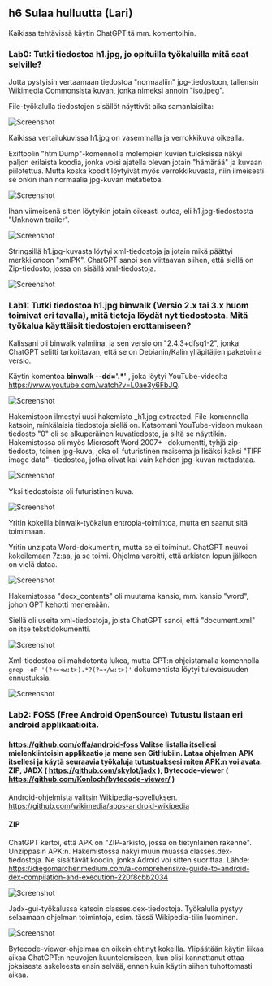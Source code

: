## h6 Sulaa hulluutta (Lari) 

Kaikissa tehtävissä käytin ChatGPT:tä mm. komentoihin.

### Lab0: Tutki tiedostoa h1.jpg, jo opituilla työkaluilla mitä saat selville?

Jotta pystyisin vertaamaan tiedostoa "normaaliin" jpg-tiedostoon, tallensin Wikimedia Commonsista kuvan, jonka nimeksi annoin "iso.jpeg".

File-työkalulla tiedostojen sisällöt näyttivät aika samanlaisilta:

![Screenshot](h6_files.png)

Kaikissa vertailukuvissa h1.jpg on vasemmalla ja verrokkikuva oikealla.

Exiftoolin "htmlDump"-komennolla molempien kuvien tuloksissa näkyi paljon erilaista koodia, jonka voisi ajatella olevan jotain "hämärää" ja kuvaan piilotettua. Mutta koska koodit löytyivät myös verrokkikuvasta, niin ilmeisesti se onkin ihan normaalia jpg-kuvan metatietoa.

![Screenshot](h6_htmldump.png)

Ihan viimeisenä sitten löytyikin jotain oikeasti outoa, eli h1.jpg-tiedostosta "Unknown trailer".

![Screenshot](h6_unknown2.png)

Stringsillä h1.jpg-kuvasta löytyi xml-tiedostoja ja jotain mikä päättyi merkkijonoon "xmlPK". ChatGPT sanoi sen viittaavan siihen, että siellä on Zip-tiedosto, jossa on sisällä xml-tiedostoja. 

![Screenshot](h6_strings12.png)

### Lab1: Tutki tiedostoa h1.jpg binwalk (Versio 2.x tai 3.x huom toimivat eri tavalla), mitä tietoja löydät nyt tiedostosta. Mitä työkalua käyttäisit tiedostojen erottamiseen?

Kalissani oli binwalk valmiina, ja sen versio on "2.4.3+dfsg1-2", jonka ChatGPT selitti tarkoittavan, että se on Debianin/Kalin ylläpitäjien paketoima versio.

Käytin komentoa __binwalk --dd='.*'__ , joka löytyi YouTube-videolta https://www.youtube.com/watch?v=L0ae3y6FbJQ. 

![Screenshot](h6_binwalk.png)

Hakemistoon ilmestyi uusi hakemisto _h1.jpg.extracted. File-komennolla katsoin, minkälaisia tiedostoja siellä on. Katsomani YouTube-videon mukaan tiedosto "0" oli se alkuperäinen kuvatiedosto, ja siltä se näyttikin. Hakemistossa oli myös Microsoft Word 2007+ -dokumentti, tyhjä zip-tiedosto, toinen jpg-kuva, joka oli futuristinen maisema ja lisäksi kaksi "TIFF image data" -tiedostoa, jotka olivat kai vain kahden jpg-kuvan metadataa.

![Screenshot](h6_extiedostot.png)

Yksi tiedostoista oli futuristinen kuva. 

![Screenshot](h6_kuva2.png)

Yritin kokeilla binwalk-työkalun entropia-toimintoa, mutta en saanut sitä toimimaan. 

Yritin unzipata Word-dokumentin, mutta se ei toiminut. ChatGPT neuvoi kokeilemaan 7z:aa, ja se toimi.  Ohjelma varoitti, että arkiston lopun jälkeen on vielä dataa.

![Screenshot](h6_7z2.png)

Hakemistossa "docx_contents" oli muutama kansio, mm. kansio "word", johon GPT kehotti menemään. 

Siellä oli useita xml-tiedostoja, joista ChatGPT sanoi, että "document.xml" on itse tekstidokumentti. 

![Screenshot](h6_listxml.png) 

Xml-tiedostoa oli mahdotonta lukea, mutta GPT:n ohjeistamalla komennolla ```grep -oP '(?<=<w:t>).*?(?=</w:t>)'```  dokumentista löytyi tulevaisuuden ennustuksia.

![Screenshot](h6_vikagrep.png)

### Lab2: FOSS (Free Android OpenSource) Tutustu listaan eri android applikaatioita.
#### https://github.com/offa/android-foss Valitse listalla itsellesi mielenkiintoisin applikaatio ja mene sen GitHubiin. Lataa ohjelman APK itsellesi ja käytä seuraavia työkaluja tutustuaksesi miten APK:n voi avata. ZIP, JADX ( https://github.com/skylot/jadx ), Bytecode-viewer ( https://github.com/Konloch/bytecode-viewer/ ) ####

Android-ohjelmista valitsin Wikipedia-sovelluksen. https://github.com/wikimedia/apps-android-wikipedia

#### ZIP
ChatGPT kertoi, että APK on "ZIP-arkisto, jossa on tietynlainen rakenne".  Unzippasin APK:n. Hakemistossa näkyi muun muassa classes.dex-tiedostoja. Ne sisältävät koodin, jonka Adroid voi sitten suorittaa. Lähde: https://diegomarcher.medium.com/a-comprehensive-guide-to-android-dex-compilation-and-execution-220f8cbb2034

![Screenshot](h6x_lib.png) 

Jadx-gui-työkalussa katsoin classes.dex-tiedostoja. Työkalulla pystyy selaamaan ohjelman toimintoja, esim. tässä Wikipedia-tilin luominen.

![Screenshot](h6xxx.png) 

Bytecode-viewer-ohjelmaa en oikein ehtinyt kokeilla. Ylipäätään käytin liikaa aikaa ChatGPT:n neuvojen kuuntelemiseen, kun olisi kannattanut ottaa jokaisesta askeleesta ensin selvää, ennen kuin käytin siihen tuhottomasti aikaa.

